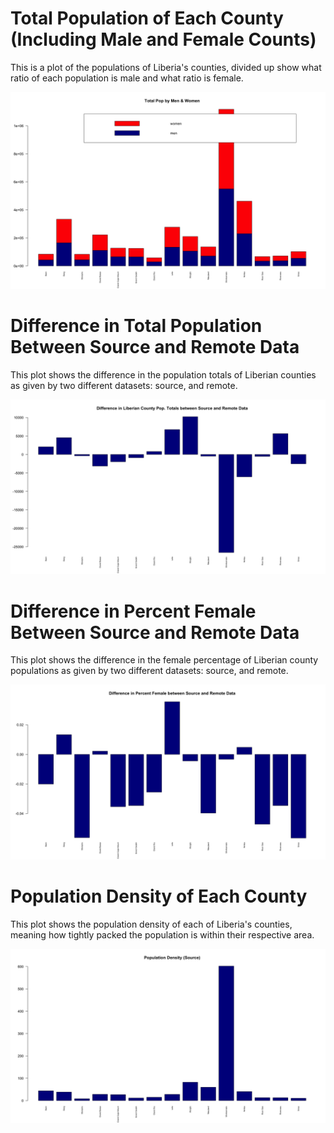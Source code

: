 # Total Population of Each County (Including Male and Female Counts)

This is a plot of the populations of Liberia's counties, divided up show what ratio of each population is male and what ratio is female.

![](total_pop_by_men_and_women_plot)

# Difference in Total Population Between Source and Remote Data

This plot shows the difference in the population totals of Liberian counties as given by two different datasets: source, and remote.

![](diff_total_pop_source_vs_remote_plot)

# Difference in Percent Female Between Source and Remote Data

This plot shows the difference in the female percentage of Liberian county populations as given by two different datasets: source, and remote.

![](diff_per_female_source_vs_remote_plot)

# Population Density of Each County

This plot shows the population density of each of Liberia's counties, meaning how tightly packed the population is within their respective area.

![](pop_density_plot)
